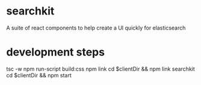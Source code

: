 # searchkit
A suite of react components to help create a UI quickly for elasticsearch


# development steps
tsc -w
npm run-script build:css
npm link
cd $clientDir && npm link searchkit
cd $clientDir && npm start
